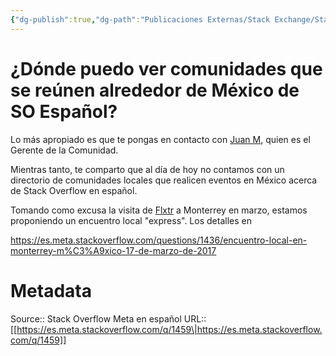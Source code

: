 ```yaml
---
{"dg-publish":true,"dg-path":"Publicaciones Externas/Stack Exchange/Stack Overflow en español/Stack Overflow en español Meta/es.meta.stackoverflow.com-1459.md","permalink":"/publicaciones-externas/stack-exchange/stack-overflow-en-espanol/stack-overflow-en-espanol-meta/es-meta-stackoverflow-com-1459/","title":"¿Dónde puedo ver comunidades que se reúnen alrededor de México de SO Español?","hide":true,"noteIcon":"\"0\"","created":"2024-04-03T12:49:10.680-06:00","updated":"2024-04-05T16:43:59.443-06:00"}
---
```


# ¿Dónde puedo ver comunidades que se reúnen alrededor de México de SO Español?

Lo más apropiado es que te pongas en contacto con [Juan M][1], quien es el Gerente de la Comunidad.

Mientras tanto, te comparto que al día de hoy no contamos con un directorio de comunidades locales que realicen eventos en México acerca de Stack Overflow en español.

Tomando como excusa la visita de [Flxtr][2] a Monterrey en marzo, estamos proponiendo un encuentro local "express". Los detalles en 

https://es.meta.stackoverflow.com/questions/1436/encuentro-local-en-monterrey-m%C3%A9xico-17-de-marzo-de-2017


  [1]: https://es.stackoverflow.com/users/4/juan-m
  [2]: https://es.stackoverflow.com/users/16841/flxtr

# Metadata
Source:: Stack Overflow Meta en español
URL:: [[https://es.meta.stackoverflow.com/q/1459\|https://es.meta.stackoverflow.com/q/1459]]


